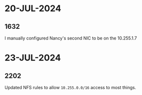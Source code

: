 # 20-JUL-2024

## 1632

I manually configured Nancy's second NIC to be on the 10.255.1.7


# 23-JUL-2024

## 2202

Updated NFS rules to allow `10.255.0.0/16` access to most things.

